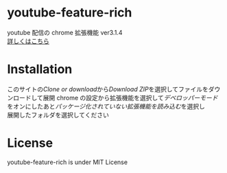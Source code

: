 # youtube-feature-rich

youtube 配信の chrome 拡張機能 ver3.1.4<br>
[詳しくはこちら](https://blog.yuki0311.com/youtube-feature-rich-v1/ "詳しくはこちら")

# Installation

このサイトの*Clone or download*から*Download ZIP*を選択してファイルをダウンロードして展開
chrome の設定から拡張機能を選択して*デベロッパーモード*をオンにしたあと*パッケージ化されていない拡張機能を読み込む*を選択し  
展開したフォルダを選択してください

# License

youtube-feature-rich is under MIT License
